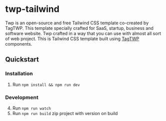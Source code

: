 # twp-tailwind
Twp is an open-source and free Tailwind CSS template co-created by TagTWP. This template specially crafted for SaaS, startup, business and software website.
Twp crafted in a way that you can use with almost all sort of web project. This is Tailwind CSS template built using [TagTWP](https://tagtwp.com/) components.

## Quickstart

### Installation

1. Run `npm install && npm run dev` 

### Development

4. Run `npm run watch`
5. Run `npm run build` zip project with version on build
